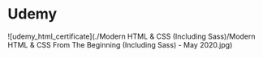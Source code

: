 # Udemy

![udemy_html_certificate](./Modern HTML & CSS (Including Sass)/Modern HTML & CSS From The Beginning (Including Sass) - May 2020.jpg)
